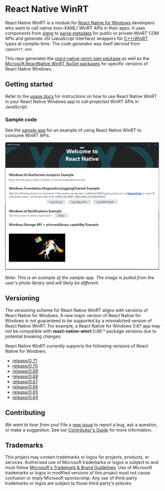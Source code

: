 # React Native WinRT

React Native WinRT is a module for [React Native for Windows](https://microsoft.github.io/react-native-windows/) developers who want to call native (non-XAML) WinRT APIs in their apps. It uses components from [xlang](https://github.com/Microsoft/xlang) to [parse metadata](https://github.com/microsoft/winmd) for public or private WinRT COM APIs and generate JSI (JavaScript Interface) wrappers for [C++/WinRT](https://github.com/microsoft/cppwinrt) types at compile-time. The code generator was itself derived from `cppwinrt.exe`.

This repo generates the [react-native-winrt npm package](https://www.npmjs.com/package/react-native-winrt) as well as the [Microsoft.ReactNative.WinRT NuGet packages](https://www.nuget.org/packages/Microsoft.ReactNative.WinRT) for specific versions of React Native Windows. 

## Getting started

Refer to the [usage docs](docs/USAGE.md) for instructions on how to use React Native WinRT in your React Native Windows app to call projected WinRT APIs in JavaScript.

### Sample code

See the [sample app](/samples/RNWinRTTestApp/) for an example of using React Native WinRT to consume WinRT APIs.

<img src="samples/RNWinRTTestApp/images/sample-app.png" width="500">

*Note: This is an example of the sample app. The image is pulled from the user's photo library and will likely be different.*

## Versioning

The versioning scheme for React Native WinRT aligns with versions of React Native for Windows.
A new major version of React Native for Windows is not guaranteed to be supported by a mismatched version of React Native WinRT.
For example, a React Native for Windows 0.67 app may not be compatible with **react-native-winrt** 0.66.* package versions due to potential breaking changes.

React Native WinRT currently supports the following versions of React Native for Windows: 

- [release/0.71](https://github.com/microsoft/react-native-winrt/tree/release/0.71)
- [release/0.70](https://github.com/microsoft/react-native-winrt/tree/release/0.70)
- [release/0.69](https://github.com/microsoft/react-native-winrt/tree/release/0.69)
- [release/0.68](https://github.com/microsoft/react-native-winrt/tree/release/0.68)
- [release/0.67](https://github.com/microsoft/react-native-winrt/tree/release/0.67)
- [release/0.66](https://github.com/microsoft/react-native-winrt/tree/release/0.66)
- [release/0.65](https://github.com/microsoft/react-native-winrt/tree/release/0.65)
- [release/0.64](https://github.com/microsoft/react-native-winrt/tree/release/0.64)

## Contributing

_We want to hear from you!_ File a [new issue](https://github.com/microsoft/react-native-winrt/issues/new) to report a bug, ask a question, or make a suggestion. See our [Contributor's Guide](/CONTRIBUTING.md) for more information.

## Trademarks

This project may contain trademarks or logos for projects, products, or services. Authorized use of Microsoft trademarks or logos is subject to and must follow [Microsoft's Trademark & Brand Guidelines](https://www.microsoft.com/en-us/legal/intellectualproperty/trademarks). Use of Microsoft trademarks or logos in modified versions of this project must not cause confusion or imply Microsoft sponsorship. Any use of third-party trademarks or logos are subject to those third-party's policies.
